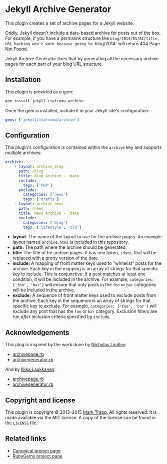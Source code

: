 # Jekyll Archive Generator

This plugin creates a set of archive pages for a Jekyll website.

Oddly, Jekyll doesn't include a date-based archive for posts out of the box. For
example, if you have a permalink structure like `blog/2014/01/01/title, URL
hacking won't work because going to `blog/2014` will return 404 Page Not Found.

Jekyll Archive Generator fixes that by generating all the necessary archive
pages for each part of your blog URL structure.

## Installation

This plugin is provided as a gem:

```sh
gem install jekyll-itafroma-archive
```

Once the gem is installed, include it in your Jekyll site's configuration:

```yaml
gems: ['jekyll/itafroma/archive']
```

## Configuration

This plugin's configuration is contained within the `archive` key and supports
multiple archives:

```yaml
archive:
    - layout: archive_blog
      path: /blog
      title: Blog Archive - :date
      include:
        tags: ['PHP']
      exclude: 
        categories: ['news']
        tags: ['drafts']
    - layout: archive_news
      path: /news
      title: News Archive - :date
      exclude: 
        categories: ['blog']
        tags: ['lifestyle', 'old']
```

* **layout**: The name of the layout to use for the archive pages. An example
  layout named `archive.html` is included in this repository.
* **path:** The path where the archive should be generated.
* **title:** The title of he archive pages. It has one token, `:date`, that will
  be replaced with a pretty version of the date.
* **include:** A mapping of front matter keys used to "whitelist" posts for the
  archive. Each key in the mapping is an array of strings for that specific key
  to include. This is conjunctive: if a post matches at least one condition,
  it will be included in the archive. For example, `categories: ['foo', 'bar']` 
  will ensure that only posts in the `foo` or `bar` categories will be included
  in the archive.
* **exclude:** A sequence of front matter keys used to exclude posts from the
  archive. Each key in the sequence is an array of strings for that specific 
  key to exclude. For example, `categories: ['foo', 'bar']` will exclude any
  post that has the `foo` or `bar` category. Exclusion filters are run *after*
  inclusion criteria specified by `include`.

## Acknowledgements

This plug is inspired by the work done by [Nicholas Lindley][1]:

* [archivepage.rb][2]
* [archivegenerator.rb][3]

And by [Ilkka Laukkanen][4]:

* [archivepage.rb][5]
* [archivegenerator.rb][6]

## Copyright and license

This plugin is copyright © 2013–2015 [Mark Trapp][7]. All rights reserved. It is
made available via the MIT license. A copy of the license can be found in the
`LICENSE` file.

## Related links

* [Canonical project page][8]
* [RubyGems project page][9]

[1]: http://www.thisoneplace.com "Nicholas Lindley’s website"
[2]: https://gist.github.com/nlindley/6409441 "Nicholas Lindley’s archivegenerator.rb"
[3]: https://gist.github.com/nlindley/6409459 "Nicholas Lindley’s archivepage.rb"
[4]: http://ilkka.github.io "Ilkka Laukkanen’s website"
[5]: https://gist.github.com/ilkka/707909 "Ilkka Laukkanen’s archivegenerator.rb"
[6]: https://gist.github.com/ilkka/707020 "Ilkka Laukkanen’s archivepage.rb"
[7]: http://marktrapp.com "Mark Trapp’s website"
[8]: http://marktrapp.com/projects/jekyll-archive "jekyll-archive project page"
[9]: https://rubygems.org/gems/jekyll-itafroma-archive "RubyGems project page"
